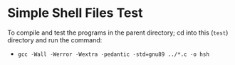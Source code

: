 # Simple Shell Files Test

To compile and test the programs in the parent directory; cd into this (`test`) directory and run the command:

- `gcc -Wall -Werror -Wextra -pedantic -std=gnu89 ../*.c -o hsh`
